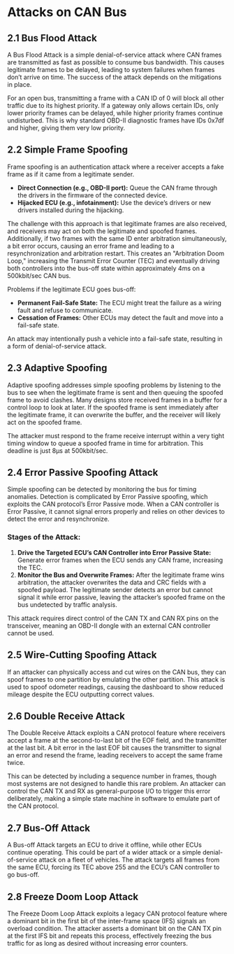 
# Attacks on CAN Bus

## 2.1 Bus Flood Attack
A Bus Flood Attack is a simple denial-of-service attack where CAN frames are transmitted as fast as possible to consume bus bandwidth. This causes legitimate frames to be delayed, leading to system failures when frames don’t arrive on time. The success of the attack depends on the mitigations in place.

For an open bus, transmitting a frame with a CAN ID of 0 will block all other traffic due to its highest priority. If a gateway only allows certain IDs, only lower priority frames can be delayed, while higher priority frames continue undisturbed. This is why standard OBD-II diagnostic frames have IDs 0x7df and higher, giving them very low priority.

## 2.2 Simple Frame Spoofing
Frame spoofing is an authentication attack where a receiver accepts a fake frame as if it came from a legitimate sender.

- **Direct Connection (e.g., OBD-II port):** Queue the CAN frame through the drivers in the firmware of the connected device.
- **Hijacked ECU (e.g., infotainment):** Use the device’s drivers or new drivers installed during the hijacking.

The challenge with this approach is that legitimate frames are also received, and receivers may act on both the legitimate and spoofed frames. Additionally, if two frames with the same ID enter arbitration simultaneously, a bit error occurs, causing an error frame and leading to a resynchronization and arbitration restart. This creates an "Arbitration Doom Loop," increasing the Transmit Error Counter (TEC) and eventually driving both controllers into the bus-off state within approximately 4ms on a 500kbit/sec CAN bus.

Problems if the legitimate ECU goes bus-off:

- **Permanent Fail-Safe State:** The ECU might treat the failure as a wiring fault and refuse to communicate.
- **Cessation of Frames:** Other ECUs may detect the fault and move into a fail-safe state.

An attack may intentionally push a vehicle into a fail-safe state, resulting in a form of denial-of-service attack.

## 2.3 Adaptive Spoofing
Adaptive spoofing addresses simple spoofing problems by listening to the bus to see when the legitimate frame is sent and then queuing the spoofed frame to avoid clashes. Many designs store received frames in a buffer for a control loop to look at later. If the spoofed frame is sent immediately after the legitimate frame, it can overwrite the buffer, and the receiver will likely act on the spoofed frame.

The attacker must respond to the frame receive interrupt within a very tight timing window to queue a spoofed frame in time for arbitration. This deadline is just 8μs at 500kbit/sec.

## 2.4 Error Passive Spoofing Attack
Simple spoofing can be detected by monitoring the bus for timing anomalies. Detection is complicated by Error Passive spoofing, which exploits the CAN protocol’s Error Passive mode. When a CAN controller is Error Passive, it cannot signal errors properly and relies on other devices to detect the error and resynchronize.

### Stages of the Attack:
1. **Drive the Targeted ECU’s CAN Controller into Error Passive State:** Generate error frames when the ECU sends any CAN frame, increasing the TEC.
2. **Monitor the Bus and Overwrite Frames:** After the legitimate frame wins arbitration, the attacker overwrites the data and CRC fields with a spoofed payload. The legitimate sender detects an error but cannot signal it while error passive, leaving the attacker’s spoofed frame on the bus undetected by traffic analysis.

This attack requires direct control of the CAN TX and CAN RX pins on the transceiver, meaning an OBD-II dongle with an external CAN controller cannot be used.

## 2.5 Wire-Cutting Spoofing Attack
If an attacker can physically access and cut wires on the CAN bus, they can spoof frames to one partition by emulating the other partition. This attack is used to spoof odometer readings, causing the dashboard to show reduced mileage despite the ECU outputting correct values.

## 2.6 Double Receive Attack
The Double Receive Attack exploits a CAN protocol feature where receivers accept a frame at the second-to-last bit of the EOF field, and the transmitter at the last bit. A bit error in the last EOF bit causes the transmitter to signal an error and resend the frame, leading receivers to accept the same frame twice.

This can be detected by including a sequence number in frames, though most systems are not designed to handle this rare problem. An attacker can control the CAN TX and RX as general-purpose I/O to trigger this error deliberately, making a simple state machine in software to emulate part of the CAN protocol.

## 2.7 Bus-Off Attack
A Bus-off Attack targets an ECU to drive it offline, while other ECUs continue operating. This could be part of a wider attack or a simple denial-of-service attack on a fleet of vehicles. The attack targets all frames from the same ECU, forcing its TEC above 255 and the ECU’s CAN controller to go bus-off.

## 2.8 Freeze Doom Loop Attack
The Freeze Doom Loop Attack exploits a legacy CAN protocol feature where a dominant bit in the first bit of the inter-frame space (IFS) signals an overload condition. The attacker asserts a dominant bit on the CAN TX pin at the first IFS bit and repeats this process, effectively freezing the bus traffic for as long as desired without increasing error counters.

